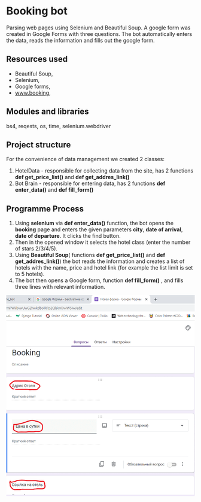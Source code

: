 # Booking bot
Parsing web pages using Selenium and Beautiful Soup.
A google form was created in Google Forms with three questions. The bot automatically enters the data, reads the information and fills out the google form.
## Resources used
- Beautiful Soup, 
- Selenium, 
- Google forms,
- www.booking, 
## Modules and libraries 
bs4, reqests, os, time, selenium.webdriver

## Project structure
For the convenience of data management we created 2 classes:
1. HotelData - responsible for collecting data from the site, has 2 functions **def get_price_list()** and **def get_addres_link()**
2. Bot Brain - responsible for entering data, has 2 functions **def enter_data()** and **def fill_form()**

## Programme Process
1.	Using **selenium** via **def enter_data()** function, the bot opens the **booking** page and enters the given parameters **city**, **date of arrival**, **date of departure**. It clicks the find button. 
2.	Then in the opened window it selects the hotel class (enter the number of stars 2/3/4/5).
3.	 Using **Beautiful Soup**( functions **def get_price_list()** and **def get_addres_link()**) the bot reads the information and creates a list of hotels with the name, price and hotel link (for example the list limit is set to 5 hotels).  
4.	The bot then opens a Google form, function **def fill_form()** , and fills three lines with relevant information.
<img src="https://github.com/Aleshichev/booking_bot/blob/main/booking_bot.gif" width="600">




